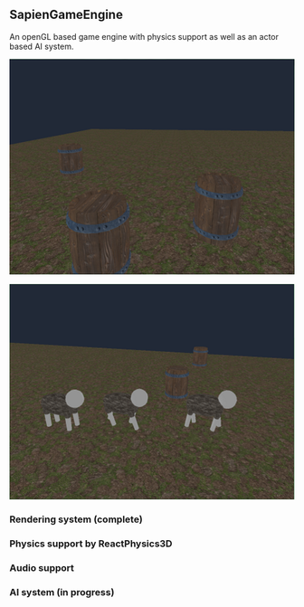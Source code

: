 ## SapienGameEngine
An openGL based game engine with physics support as well as an actor based AI system.


![Sapien entities](https://github.com/SniperChicken32/SapienGameEngine/blob/master/entities.png)


![Sapien actors](https://github.com/SniperChicken32/SapienGameEngine/blob/master/actors.png)

### Rendering system (complete)
### Physics support by ReactPhysics3D
### Audio support
### AI system (in progress)

